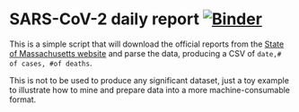 # SARS-CoV-2 daily report [![Binder](https://mybinder.org/badge_logo.svg)](https://mybinder.org/v2/gh/rscarvalho/coronavirus-daily-report/master?filepath=Plots.ipynb)

This is a simple script that will download the official reports from the [State of Massachusetts website](https://www.mass.gov) and parse the data, producing a CSV of `date,# of cases, #of deaths`.

This is not to be used to produce any significant dataset, just a toy example to illustrate how to mine and prepare data into a more machine-consumable format.
